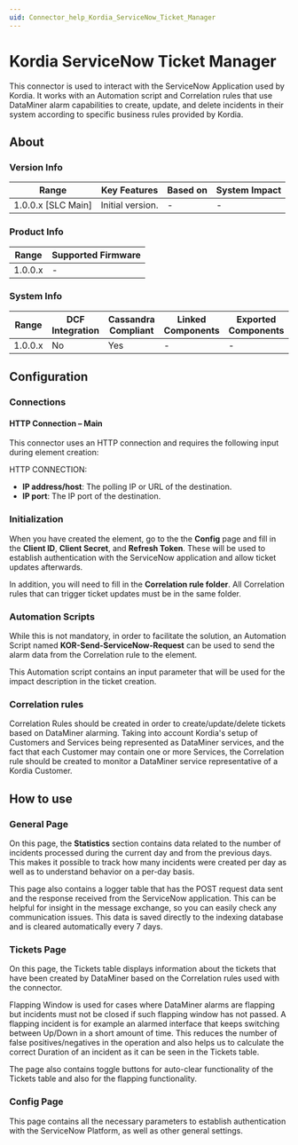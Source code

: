 ```yaml
---
uid: Connector_help_Kordia_ServiceNow_Ticket_Manager
---
```


# Kordia ServiceNow Ticket Manager

This connector is used to interact with the ServiceNow Application used by Kordia. It works with an Automation script and Correlation rules that use DataMiner alarm capabilities to create, update, and delete incidents in their system according to specific business rules provided by Kordia.

## About

### Version Info

| Range            | Key Features | Based on | System Impact |
|----------------------|------------------|--------------|-------------------|
| 1.0.0.x [SLC Main] | Initial version. | -           | -                |

### Product Info

| Range | Supported Firmware |
|-----------|------------------------|
| 1.0.0.x   | -                     |

### System Info

| Range | DCF Integration | Cassandra Compliant | Linked Components | Exported Components |
|-----------|---------------------|-------------------------|-----------------------|-------------------------|
| 1.0.0.x   | No                  | Yes                     | -                    | -                      |

## Configuration

### Connections

#### HTTP Connection – Main

This connector uses an HTTP connection and requires the following input during element creation:

HTTP CONNECTION:

- **IP address/host**: The polling IP or URL of the destination.
- **IP port**: The IP port of the destination.

### Initialization

When you have created the element, go to the the **Config** page and fill in the **Client ID**, **Client Secret**, and **Refresh Token**. These will be used to establish authentication with the ServiceNow application and allow ticket updates afterwards.

In addition, you will need to fill in the **Correlation rule folder**. All Correlation rules that can trigger ticket updates must be in the same folder.

### Automation Scripts

While this is not mandatory, in order to facilitate the solution, an Automation Script named **KOR-Send-ServiceNow-Request** can be used to send the alarm data from the Correlation rule to the element.

This Automation script contains an input parameter that will be used for the impact description in the ticket creation.

### Correlation rules

Correlation Rules should be created in order to create/update/delete tickets based on DataMiner alarming. Taking into account Kordia's setup of Customers and Services being represented as DataMiner services, and the fact that each Customer may contain one or more Services, the Correlation rule should be created to monitor a DataMiner service representative of a Kordia Customer.

## How to use

### General Page

On this page, the **Statistics** section contains data related to the number of incidents processed during the current day and from the previous days. This makes it possible to track how many incidents were created per day as well as to understand behavior on a per-day basis.

This page also contains a logger table that has the POST request data sent and the response received from the ServiceNow application. This can be helpful for insight in the message exchange, so you can easily check any communication issues. This data is saved directly to the indexing database and is cleared automatically every 7 days.

### Tickets Page

On this page, the Tickets table displays information about the tickets that have been created by DataMiner based on the Correlation rules used with the connector.

Flapping Window is used for cases where DataMiner alarms are flapping but incidents must not be closed if such flapping window has not passed. A flapping incident is for example an alarmed interface that keeps switching between Up/Down in a short amount of time. This reduces the number of false positives/negatives in the operation and also helps us to calculate the correct Duration of an incident as it can be seen in the Tickets table.

The page also contains toggle buttons for auto-clear functionality of the Tickets table and also for the flapping functionality.

### Config Page

This page contains all the necessary parameters to establish authentication with the ServiceNow Platform, as well as other general settings.
